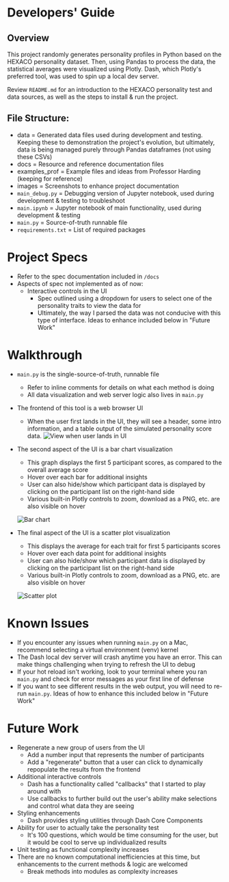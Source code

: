 # Developers' Guide

## Overview

This project randomly generates personality profiles in Python based on the HEXACO personality dataset. Then, using Pandas to process the data, the statistical averages were visualized using Plotly. Dash, which Plotly's preferred tool, was used to spin up a local dev server.

Review `README.md` for an introduction to the HEXACO personality test and data sources, as well as the steps to install & run the project.

## File Structure:

- data = Generated data files used during development and testing. Keeping these to demonstration the project's evolution, but ultimately, data is being managed purely through Pandas dataframes (not using these CSVs)
- docs = Resource and reference documentation files
- examples_prof = Example files and ideas from Professor Harding (keeping for reference)
- images = Screenshots to enhance project documentation
- `main_debug.py` = Debugging version of Jupyter notebook, used during development & testing to troubleshoot
- `main.ipynb` = Jupyter notebook of main functionality, used during development & testing
- `main.py` = Source-of-truth runnable file
- `requirements.txt` = List of required packages

# Project Specs

- Refer to the spec documentation included in `/docs`
- Aspects of spec not implemented as of now:
  - Interactive controls in the UI
    - Spec outlined using a dropdown for users to select one of the personality traits to view the data for
    - Ultimately, the way I parsed the data was not conducive with this type of interface. Ideas to enhance included below in "Future Work"

# Walkthrough

- `main.py` is the single-source-of-truth, runnable file

  - Refer to inline comments for details on what each method is doing
  - All data visualization and web server logic also lives in `main.py`

- The frontend of this tool is a web browser UI

  - When the user first lands in the UI, they will see a header, some intro information, and a table output of the simulated personality score data.
    ![View when user lands in UI ](https://github.com/erincodes/hexaco-personality-viz/blob/main/images/output-header-table.png)

- The second aspect of the UI is a bar chart visualization

  - This graph displays the first 5 participant scores, as compared to the overall average score
  - Hover over each bar for additional insights
  - User can also hide/show which participant data is displayed by clicking on the participant list on the right-hand side
  - Various built-in Plotly controls to zoom, download as a PNG, etc. are also visible on hover

  ![Bar chart](https://github.com/erincodes/hexaco-personality-viz/blob/main/images/output-averages-bar.png)

- The final aspect of the UI is a scatter plot visualization

  - This displays the average for each trait for first 5 participants scores
  - Hover over each data point for additional insights
  - User can also hide/show which participant data is displayed by clicking on the participant list on the right-hand side
  - Various built-in Plotly controls to zoom, download as a PNG, etc. are also visible on hover

  ![Scatter plot](https://github.com/erincodes/hexaco-personality-viz/blob/main/images/output-standard-deviation-scatter.png)

# Known Issues

- If you encounter any issues when running `main.py` on a Mac, recommend selecting a virtual environment (venv) kernel
- The Dash local dev server will crash anytime you have an error. This can make things challenging when trying to refresh the UI to debug
- If your hot reload isn't working, look to your terminal where you ran `main.py` and check for error messages as your first line of defense
- If you want to see different results in the web output, you will need to re-run `main.py`. Ideas of how to enhance this included below in "Future Work"

# Future Work

- Regenerate a new group of users from the UI
  - Add a number input that represents the number of participants
  - Add a "regenerate" button that a user can click to dynamically repopulate the results from the frontend
- Additional interactive controls
  - Dash has a functionality called "callbacks" that I started to play around with
  - Use callbacks to further build out the user's ability make selections and control what data they are seeing
- Styling enhancements
  - Dash provides styling utilities through Dash Core Components
- Ability for user to actually take the personality test
  - It's 100 questions, which would be time consuming for the user, but it would be cool to serve up individualized results
- Unit testing as functional complexity increases
- There are no known computational inefficiencies at this time, but enhancements to the current methods & logic are welcomed
  - Break methods into modules as complexity increases
